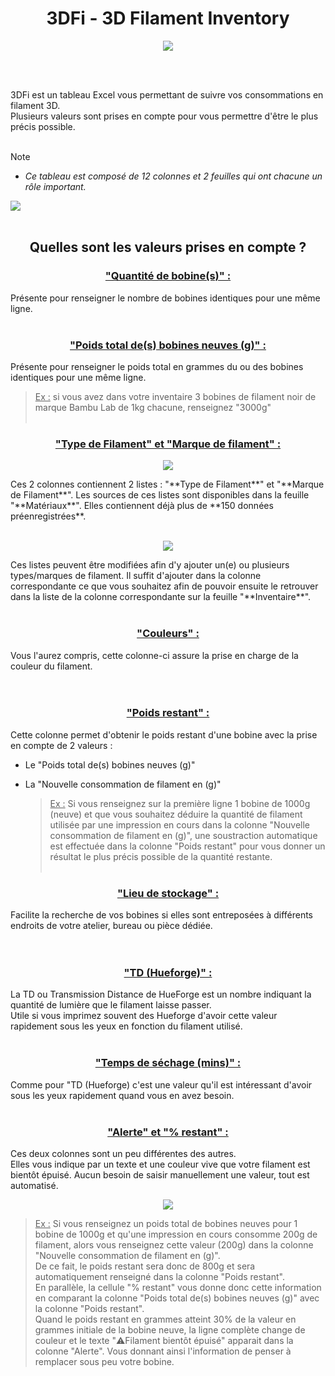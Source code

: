 <h1 align="center">3DFi - 3D Filament Inventory</h1>

<p align="center">  
  <img src="https://github.com/user-attachments/assets/31af8efe-ef62-400f-9212-5ce13b734101"/>  
</p>
<br /><br />

3DFi est un tableau Excel vous permettant de suivre vos consommations en filament 3D.  
Plusieurs valeurs sont prises en compte pour vous permettre d'être le plus précis possible. 
<br /><br />
  > [!NOTE]
>* *Ce tableau est composé de 12 colonnes et 2 feuilles qui ont chacune un rôle important.*

 <img src="https://github.com/user-attachments/assets/00fee29d-f7b0-4838-9b5b-6ab21d8734ef"/> 
<br /><br />
<h2 align="center">Quelles sont les valeurs prises en compte ?</h2>  
  

<h3 align="center"><ins>"Quantité de bobine(s)" :</ins></h3>  

   Présente pour renseigner le nombre de bobines identiques pour une même ligne.
<br /><br />
<h3 align="center"><ins>"Poids total de(s) bobines neuves (g)" :</ins></h3>

   Présente pour renseigner le poids total en grammes du ou des bobines identiques pour une même ligne.
   > <ins>Ex :</ins> si vous avez dans votre inventaire 3 bobines de filament noir de marque Bambu Lab de 1kg chacune, renseignez "3000g"
<br /><br />   
<h3 align="center"><ins>"Type de Filament" et "Marque de filament" :</ins></h3>  

<p align="center">  
<img src="https://github.com/user-attachments/assets/399afa3a-1b1d-4af3-8b2e-de2667a24441"/>
</p>  
Ces 2 colonnes contiennent 2 listes : "**Type de Filament**" et "**Marque de Filament**".  
Les sources de ces listes sont disponibles dans la feuille "**Matériaux**".  
Elles contiennent déjà plus de **150 données préenregistrées**.
<br /><br />
<p align="center">  
<img src="https://github.com/user-attachments/assets/adbec5de-0775-45d9-8917-beb034a8c579"/>
</p>  
Ces listes peuvent être modifiées afin d'y ajouter un(e) ou plusieurs types/marques de filament.  
Il suffit d'ajouter dans la colonne correspondante ce que vous souhaitez afin de pouvoir ensuite le retrouver dans la liste de la colonne correspondante sur la feuille "**Inventaire**".
<br /><br />
<h3 align="center"><ins>"Couleurs" :</ins></h3>  

  Vous l'aurez compris, cette colonne-ci assure la prise en charge de la couleur du filament.  
<br /><br />
<h3 align="center"><ins>"Poids restant" :</ins></h3>  

Cette colonne permet d'obtenir le poids restant d'une bobine avec la prise en compte de 2 valeurs :  
- Le "Poids total de(s) bobines neuves (g)"
- La "Nouvelle consommation de filament en (g)"

  > <ins>Ex :</ins> Si vous renseignez sur la première ligne 1 bobine de 1000g (neuve) et que vous souhaitez déduire la quantité de filament utilisée par une impression en cours dans la colonne "Nouvelle consommation de filament en (g)",
  > une soustraction automatique est effectuée dans la colonne "Poids restant" pour vous donner un résultat le plus précis possible de la quantité restante.
<br /><br />
<h3 align="center"><ins>"Lieu de stockage" :</ins></h3>  

Facilite la recherche de vos bobines si elles sont entreposées à différents endroits de votre atelier, bureau ou pièce dédiée.  
<br /><br />
<h3 align="center"><ins>"TD (Hueforge)" :</ins></h3>

La TD ou Transmission Distance de HueForge est un nombre indiquant la quantité de lumière que le filament laisse passer.  
Utile si vous imprimez souvent des Hueforge d'avoir cette valeur rapidement sous les yeux en fonction du filament utilisé.
<br /><br />
<h3 align="center"><ins>"Temps de séchage (mins)" :</ins></h3>  

Comme pour "TD (Hueforge) c'est une valeur qu'il est intéressant d'avoir sous les yeux rapidement quand vous en avez besoin.
<br /><br />
<h3 align="center"><ins>"Alerte" et "% restant" :</ins></h3>  

Ces deux colonnes sont un peu différentes des autres.  
Elles vous indique par un texte et une couleur vive que votre filament est bientôt épuisé.
Aucun besoin de saisir manuellement une valeur, tout est automatisé.  

<p align="center">  
<img src="https://github.com/user-attachments/assets/1b905135-9b02-408d-80f2-acd02d426dd2"/>
</p>

> <ins>Ex :</ins> Si vous renseignez un poids total de bobines neuves pour 1 bobine de 1000g et qu'une impression en cours consomme 200g de filament, alors vous renseignez cette valeur (200g) dans la colonne "Nouvelle consommation de filament en (g)".<br>
> De ce fait, le poids restant sera donc de 800g et sera automatiquement renseigné dans la colonne "Poids restant".<br>
> En parallèle, la cellule "% restant" vous donne donc cette information en comparant la colonne "Poids total de(s) bobines neuves (g)" avec la colonne "Poids restant".<br>
> Quand le poids restant en grammes atteint 30% de la valeur en grammes initiale de la bobine neuve, la ligne complète change de couleur et le texte "⚠️Filament bientôt épuisé" apparait dans la colonne "Alerte".
> Vous donnant ainsi l'information de penser à remplacer sous peu votre bobine. 
> 
